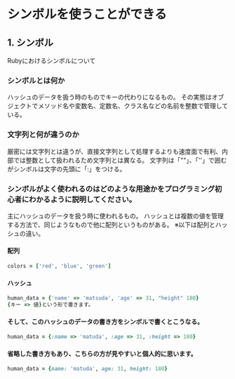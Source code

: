 # シンボルを使うことができる
## 1. シンボル
Rubyにおけるシンボルについて

### シンボルとは何か

ハッシュのデータを扱う時のものでキーの代わりになるもの。
その実態はオブジェクトでメソッド名や変数名、定数名、クラス名などの名前を整数で管理している。

### 文字列と何が違うのか

厳密には文字列とは違うが、直接文字列として処理するよりも速度面で有利、内部では整数として扱われるため文字列とは異なる。
文字列は「""」、「''」で囲むがシンボルは文字の先頭に「:」をつける。

### シンボルがよく使われるのはどのような用途かをプログラミング初心者にわかるように説明してください。

主にハッシュのデータを扱う時に使われるもの。
ハッシュとは複数の値を管理する方法で、同じようなもので他に配列というものがある。
※以下は配列とハッシュの違い。

#### 配列


```ruby
colors = ['red', 'blue', 'green']
```
#### ハッシュ
```ruby
human_data = {'name' => 'matsuda', 'age' => 31, "height" 180}
{キー => 値}という形で書きます。
```
#### そして、このハッシュのデータの書き方をシンボルで書くとこうなる。
```ruby
human_data = {:name => 'matuda', :age => 31, :height => 180}
```
#### 省略した書き方もあり、こちらの方が見やすいと個人的に思います。

```ruby
human_data = {name: 'matuda', age: 31, height: 180}
```